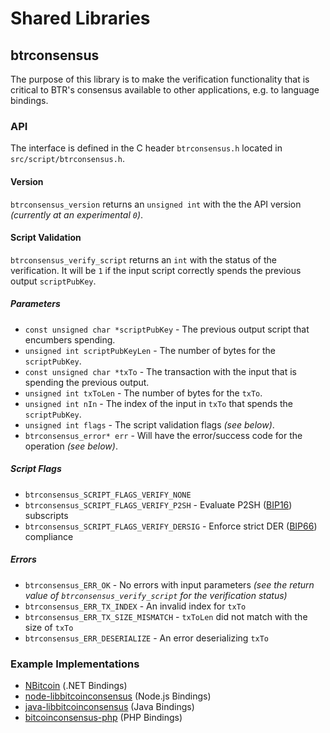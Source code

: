 Shared Libraries
================

## btrconsensus

The purpose of this library is to make the verification functionality that is critical to BTR's consensus available to other applications, e.g. to language bindings.

### API

The interface is defined in the C header `btrconsensus.h` located in  `src/script/btrconsensus.h`.

#### Version

`btrconsensus_version` returns an `unsigned int` with the the API version *(currently at an experimental `0`)*.

#### Script Validation

`btrconsensus_verify_script` returns an `int` with the status of the verification. It will be `1` if the input script correctly spends the previous output `scriptPubKey`.

##### Parameters
- `const unsigned char *scriptPubKey` - The previous output script that encumbers spending.
- `unsigned int scriptPubKeyLen` - The number of bytes for the `scriptPubKey`.
- `const unsigned char *txTo` - The transaction with the input that is spending the previous output.
- `unsigned int txToLen` - The number of bytes for the `txTo`.
- `unsigned int nIn` - The index of the input in `txTo` that spends the `scriptPubKey`.
- `unsigned int flags` - The script validation flags *(see below)*.
- `btrconsensus_error* err` - Will have the error/success code for the operation *(see below)*.

##### Script Flags
- `btrconsensus_SCRIPT_FLAGS_VERIFY_NONE`
- `btrconsensus_SCRIPT_FLAGS_VERIFY_P2SH` - Evaluate P2SH ([BIP16](https://github.com/bitcoin/bips/blob/master/bip-0016.mediawiki)) subscripts
- `btrconsensus_SCRIPT_FLAGS_VERIFY_DERSIG` - Enforce strict DER ([BIP66](https://github.com/bitcoin/bips/blob/master/bip-0066.mediawiki)) compliance

##### Errors
- `btrconsensus_ERR_OK` - No errors with input parameters *(see the return value of `btrconsensus_verify_script` for the verification status)*
- `btrconsensus_ERR_TX_INDEX` - An invalid index for `txTo`
- `btrconsensus_ERR_TX_SIZE_MISMATCH` - `txToLen` did not match with the size of `txTo`
- `btrconsensus_ERR_DESERIALIZE` - An error deserializing `txTo`

### Example Implementations
- [NBitcoin](https://github.com/NicolasDorier/NBitcoin/blob/master/NBitcoin/Script.cs#L814) (.NET Bindings)
- [node-libbitcoinconsensus](https://github.com/bitpay/node-libbitcoinconsensus) (Node.js Bindings)
- [java-libbitcoinconsensus](https://github.com/dexX7/java-libbitcoinconsensus) (Java Bindings)
- [bitcoinconsensus-php](https://github.com/Bit-Wasp/bitcoinconsensus-php) (PHP Bindings)
